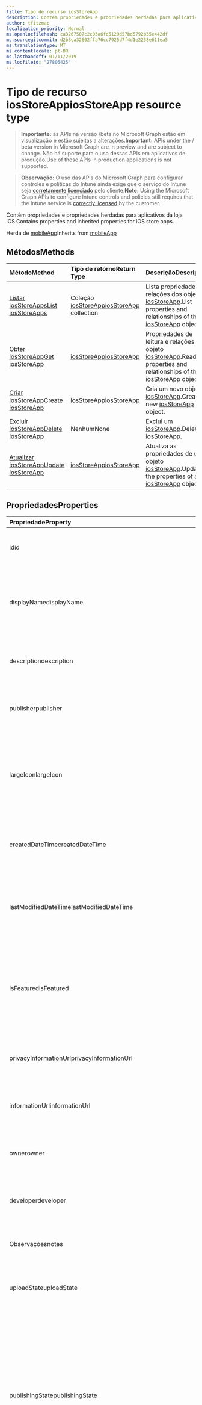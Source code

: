 ```yaml
---
title: Tipo de recurso iosStoreApp
description: Contém propriedades e propriedades herdadas para aplicativos da loja iOS.
author: tfitzmac
localization_priority: Normal
ms.openlocfilehash: ca3267507c2c03a6fd5129d57bd5792b35e442df
ms.sourcegitcommit: d2b3ca32602ffa76cc7925d7f4d1e2258e611ea5
ms.translationtype: MT
ms.contentlocale: pt-BR
ms.lasthandoff: 01/11/2019
ms.locfileid: "27806425"
---
```

# <a name="iosstoreapp-resource-type"></a><span data-ttu-id="b1ef7-103">Tipo de recurso iosStoreApp</span><span class="sxs-lookup"><span data-stu-id="b1ef7-103">iosStoreApp resource type</span></span>

> <span data-ttu-id="b1ef7-104">**Importante:** as APIs na versão /beta no Microsoft Graph estão em visualização e estão sujeitas a alterações.</span><span class="sxs-lookup"><span data-stu-id="b1ef7-104">**Important:** APIs under the / beta version in Microsoft Graph are in preview and are subject to change.</span></span> <span data-ttu-id="b1ef7-105">Não há suporte para o uso dessas APIs em aplicativos de produção.</span><span class="sxs-lookup"><span data-stu-id="b1ef7-105">Use of these APIs in production applications is not supported.</span></span>

> <span data-ttu-id="b1ef7-106">**Observação:** O uso das APIs do Microsoft Graph para configurar controles e políticas do Intune ainda exige que o serviço do Intune seja [corretamente licenciado](https://go.microsoft.com/fwlink/?linkid=839381) pelo cliente.</span><span class="sxs-lookup"><span data-stu-id="b1ef7-106">**Note:** Using the Microsoft Graph APIs to configure Intune controls and policies still requires that the Intune service is [correctly licensed](https://go.microsoft.com/fwlink/?linkid=839381) by the customer.</span></span>

<span data-ttu-id="b1ef7-107">Contém propriedades e propriedades herdadas para aplicativos da loja iOS.</span><span class="sxs-lookup"><span data-stu-id="b1ef7-107">Contains properties and inherited properties for iOS store apps.</span></span>

<span data-ttu-id="b1ef7-108">Herda de [mobileApp](../resources/intune-apps-mobileapp.md)</span><span class="sxs-lookup"><span data-stu-id="b1ef7-108">Inherits from [mobileApp](../resources/intune-apps-mobileapp.md)</span></span>

## <a name="methods"></a><span data-ttu-id="b1ef7-109">Métodos</span><span class="sxs-lookup"><span data-stu-id="b1ef7-109">Methods</span></span>
|<span data-ttu-id="b1ef7-110">Método</span><span class="sxs-lookup"><span data-stu-id="b1ef7-110">Method</span></span>|<span data-ttu-id="b1ef7-111">Tipo de retorno</span><span class="sxs-lookup"><span data-stu-id="b1ef7-111">Return Type</span></span>|<span data-ttu-id="b1ef7-112">Descrição</span><span class="sxs-lookup"><span data-stu-id="b1ef7-112">Description</span></span>|
|:---|:---|:---|
|[<span data-ttu-id="b1ef7-113">Listar iosStoreApps</span><span class="sxs-lookup"><span data-stu-id="b1ef7-113">List iosStoreApps</span></span>](../api/intune-apps-iosstoreapp-list.md)|<span data-ttu-id="b1ef7-114">Coleção [iosStoreApp](../resources/intune-apps-iosstoreapp.md)</span><span class="sxs-lookup"><span data-stu-id="b1ef7-114">[iosStoreApp](../resources/intune-apps-iosstoreapp.md) collection</span></span>|<span data-ttu-id="b1ef7-115">Lista propriedades e relações dos objetos [iosStoreApp](../resources/intune-apps-iosstoreapp.md).</span><span class="sxs-lookup"><span data-stu-id="b1ef7-115">List properties and relationships of the [iosStoreApp](../resources/intune-apps-iosstoreapp.md) objects.</span></span>|
|[<span data-ttu-id="b1ef7-116">Obter iosStoreApp</span><span class="sxs-lookup"><span data-stu-id="b1ef7-116">Get iosStoreApp</span></span>](../api/intune-apps-iosstoreapp-get.md)|[<span data-ttu-id="b1ef7-117">iosStoreApp</span><span class="sxs-lookup"><span data-stu-id="b1ef7-117">iosStoreApp</span></span>](../resources/intune-apps-iosstoreapp.md)|<span data-ttu-id="b1ef7-118">Propriedades de leitura e relações do objeto [iosStoreApp](../resources/intune-apps-iosstoreapp.md).</span><span class="sxs-lookup"><span data-stu-id="b1ef7-118">Read properties and relationships of the [iosStoreApp](../resources/intune-apps-iosstoreapp.md) object.</span></span>|
|[<span data-ttu-id="b1ef7-119">Criar iosStoreApp</span><span class="sxs-lookup"><span data-stu-id="b1ef7-119">Create iosStoreApp</span></span>](../api/intune-apps-iosstoreapp-create.md)|[<span data-ttu-id="b1ef7-120">iosStoreApp</span><span class="sxs-lookup"><span data-stu-id="b1ef7-120">iosStoreApp</span></span>](../resources/intune-apps-iosstoreapp.md)|<span data-ttu-id="b1ef7-121">Cria um novo objeto [iosStoreApp](../resources/intune-apps-iosstoreapp.md).</span><span class="sxs-lookup"><span data-stu-id="b1ef7-121">Create a new [iosStoreApp](../resources/intune-apps-iosstoreapp.md) object.</span></span>|
|[<span data-ttu-id="b1ef7-122">Excluir iosStoreApp</span><span class="sxs-lookup"><span data-stu-id="b1ef7-122">Delete iosStoreApp</span></span>](../api/intune-apps-iosstoreapp-delete.md)|<span data-ttu-id="b1ef7-123">Nenhum</span><span class="sxs-lookup"><span data-stu-id="b1ef7-123">None</span></span>|<span data-ttu-id="b1ef7-124">Exclui um [iosStoreApp](../resources/intune-apps-iosstoreapp.md).</span><span class="sxs-lookup"><span data-stu-id="b1ef7-124">Deletes a [iosStoreApp](../resources/intune-apps-iosstoreapp.md).</span></span>|
|[<span data-ttu-id="b1ef7-125">Atualizar iosStoreApp</span><span class="sxs-lookup"><span data-stu-id="b1ef7-125">Update iosStoreApp</span></span>](../api/intune-apps-iosstoreapp-update.md)|[<span data-ttu-id="b1ef7-126">iosStoreApp</span><span class="sxs-lookup"><span data-stu-id="b1ef7-126">iosStoreApp</span></span>](../resources/intune-apps-iosstoreapp.md)|<span data-ttu-id="b1ef7-127">Atualiza as propriedades de um objeto [iosStoreApp](../resources/intune-apps-iosstoreapp.md).</span><span class="sxs-lookup"><span data-stu-id="b1ef7-127">Update the properties of a [iosStoreApp](../resources/intune-apps-iosstoreapp.md) object.</span></span>|

## <a name="properties"></a><span data-ttu-id="b1ef7-128">Propriedades</span><span class="sxs-lookup"><span data-stu-id="b1ef7-128">Properties</span></span>
|<span data-ttu-id="b1ef7-129">Propriedade</span><span class="sxs-lookup"><span data-stu-id="b1ef7-129">Property</span></span>|<span data-ttu-id="b1ef7-130">Tipo</span><span class="sxs-lookup"><span data-stu-id="b1ef7-130">Type</span></span>|<span data-ttu-id="b1ef7-131">Descrição</span><span class="sxs-lookup"><span data-stu-id="b1ef7-131">Description</span></span>|
|:---|:---|:---|
|<span data-ttu-id="b1ef7-132">id</span><span class="sxs-lookup"><span data-stu-id="b1ef7-132">id</span></span>|<span data-ttu-id="b1ef7-133">Cadeia de caracteres</span><span class="sxs-lookup"><span data-stu-id="b1ef7-133">String</span></span>|<span data-ttu-id="b1ef7-134">Chave da entidade.</span><span class="sxs-lookup"><span data-stu-id="b1ef7-134">Key of the entity.</span></span> <span data-ttu-id="b1ef7-135">Herdado de [mobileApp](../resources/intune-apps-mobileapp.md)</span><span class="sxs-lookup"><span data-stu-id="b1ef7-135">Inherited from [mobileApp](../resources/intune-apps-mobileapp.md)</span></span>|
|<span data-ttu-id="b1ef7-136">displayName</span><span class="sxs-lookup"><span data-stu-id="b1ef7-136">displayName</span></span>|<span data-ttu-id="b1ef7-137">Cadeia de caracteres</span><span class="sxs-lookup"><span data-stu-id="b1ef7-137">String</span></span>|<span data-ttu-id="b1ef7-138">O título do aplicativo importado ou definido pelo administrador.</span><span class="sxs-lookup"><span data-stu-id="b1ef7-138">The admin provided or imported title of the app.</span></span> <span data-ttu-id="b1ef7-139">Herdado de [mobileApp](../resources/intune-apps-mobileapp.md)</span><span class="sxs-lookup"><span data-stu-id="b1ef7-139">Inherited from [mobileApp](../resources/intune-apps-mobileapp.md)</span></span>|
|<span data-ttu-id="b1ef7-140">description</span><span class="sxs-lookup"><span data-stu-id="b1ef7-140">description</span></span>|<span data-ttu-id="b1ef7-141">Cadeia de caracteres</span><span class="sxs-lookup"><span data-stu-id="b1ef7-141">String</span></span>|<span data-ttu-id="b1ef7-142">A descrição do aplicativo.</span><span class="sxs-lookup"><span data-stu-id="b1ef7-142">The description of the app.</span></span> <span data-ttu-id="b1ef7-143">Herdado de [mobileApp](../resources/intune-apps-mobileapp.md)</span><span class="sxs-lookup"><span data-stu-id="b1ef7-143">Inherited from [mobileApp](../resources/intune-apps-mobileapp.md)</span></span>|
|<span data-ttu-id="b1ef7-144">publisher</span><span class="sxs-lookup"><span data-stu-id="b1ef7-144">publisher</span></span>|<span data-ttu-id="b1ef7-145">Cadeia de caracteres</span><span class="sxs-lookup"><span data-stu-id="b1ef7-145">String</span></span>|<span data-ttu-id="b1ef7-146">O publicador do aplicativo.</span><span class="sxs-lookup"><span data-stu-id="b1ef7-146">The publisher of the app.</span></span> <span data-ttu-id="b1ef7-147">Herdado de [mobileApp](../resources/intune-apps-mobileapp.md)</span><span class="sxs-lookup"><span data-stu-id="b1ef7-147">Inherited from [mobileApp](../resources/intune-apps-mobileapp.md)</span></span>|
|<span data-ttu-id="b1ef7-148">largeIcon</span><span class="sxs-lookup"><span data-stu-id="b1ef7-148">largeIcon</span></span>|[<span data-ttu-id="b1ef7-149">mimeContent</span><span class="sxs-lookup"><span data-stu-id="b1ef7-149">mimeContent</span></span>](../resources/intune-shared-mimecontent.md)|<span data-ttu-id="b1ef7-150">O ícone grande, a ser exibido nos detalhes do aplicativo e usado para o carregamento do ícone.</span><span class="sxs-lookup"><span data-stu-id="b1ef7-150">The large icon, to be displayed in the app details and used for upload of the icon.</span></span> <span data-ttu-id="b1ef7-151">Herdado de [mobileApp](../resources/intune-apps-mobileapp.md)</span><span class="sxs-lookup"><span data-stu-id="b1ef7-151">Inherited from [mobileApp](../resources/intune-apps-mobileapp.md)</span></span>|
|<span data-ttu-id="b1ef7-152">createdDateTime</span><span class="sxs-lookup"><span data-stu-id="b1ef7-152">createdDateTime</span></span>|<span data-ttu-id="b1ef7-153">DateTimeOffset</span><span class="sxs-lookup"><span data-stu-id="b1ef7-153">DateTimeOffset</span></span>|<span data-ttu-id="b1ef7-154">A data e a hora da criação do aplicativo.</span><span class="sxs-lookup"><span data-stu-id="b1ef7-154">The date and time the app was created.</span></span> <span data-ttu-id="b1ef7-155">Herdado de [mobileApp](../resources/intune-apps-mobileapp.md)</span><span class="sxs-lookup"><span data-stu-id="b1ef7-155">Inherited from [mobileApp](../resources/intune-apps-mobileapp.md)</span></span>|
|<span data-ttu-id="b1ef7-156">lastModifiedDateTime</span><span class="sxs-lookup"><span data-stu-id="b1ef7-156">lastModifiedDateTime</span></span>|<span data-ttu-id="b1ef7-157">DateTimeOffset</span><span class="sxs-lookup"><span data-stu-id="b1ef7-157">DateTimeOffset</span></span>|<span data-ttu-id="b1ef7-158">A data e a hora que o aplicativo foi modificado pela última vez.</span><span class="sxs-lookup"><span data-stu-id="b1ef7-158">The date and time the app was last modified.</span></span> <span data-ttu-id="b1ef7-159">Herdado de [mobileApp](../resources/intune-apps-mobileapp.md)</span><span class="sxs-lookup"><span data-stu-id="b1ef7-159">Inherited from [mobileApp](../resources/intune-apps-mobileapp.md)</span></span>|
|<span data-ttu-id="b1ef7-160">isFeatured</span><span class="sxs-lookup"><span data-stu-id="b1ef7-160">isFeatured</span></span>|<span data-ttu-id="b1ef7-161">Booliano</span><span class="sxs-lookup"><span data-stu-id="b1ef7-161">Boolean</span></span>|<span data-ttu-id="b1ef7-162">O valor que indica se o aplicativo está marcado como em destaque pelo administrador. Herdado de [mobileApp](../resources/intune-apps-mobileapp.md)</span><span class="sxs-lookup"><span data-stu-id="b1ef7-162">The value indicating whether the app is marked as featured by the admin. Inherited from [mobileApp](../resources/intune-apps-mobileapp.md)</span></span>|
|<span data-ttu-id="b1ef7-163">privacyInformationUrl</span><span class="sxs-lookup"><span data-stu-id="b1ef7-163">privacyInformationUrl</span></span>|<span data-ttu-id="b1ef7-164">Cadeia de caracteres</span><span class="sxs-lookup"><span data-stu-id="b1ef7-164">String</span></span>|<span data-ttu-id="b1ef7-165">A URL da declaração de privacidade.</span><span class="sxs-lookup"><span data-stu-id="b1ef7-165">The privacy statement Url.</span></span> <span data-ttu-id="b1ef7-166">Herdado de [mobileApp](../resources/intune-apps-mobileapp.md)</span><span class="sxs-lookup"><span data-stu-id="b1ef7-166">Inherited from [mobileApp](../resources/intune-apps-mobileapp.md)</span></span>|
|<span data-ttu-id="b1ef7-167">informationUrl</span><span class="sxs-lookup"><span data-stu-id="b1ef7-167">informationUrl</span></span>|<span data-ttu-id="b1ef7-168">Cadeia de caracteres</span><span class="sxs-lookup"><span data-stu-id="b1ef7-168">String</span></span>|<span data-ttu-id="b1ef7-169">A URL de informações adicionais.</span><span class="sxs-lookup"><span data-stu-id="b1ef7-169">The more information Url.</span></span> <span data-ttu-id="b1ef7-170">Herdado de [mobileApp](../resources/intune-apps-mobileapp.md)</span><span class="sxs-lookup"><span data-stu-id="b1ef7-170">Inherited from [mobileApp](../resources/intune-apps-mobileapp.md)</span></span>|
|<span data-ttu-id="b1ef7-171">owner</span><span class="sxs-lookup"><span data-stu-id="b1ef7-171">owner</span></span>|<span data-ttu-id="b1ef7-172">Cadeia de caracteres</span><span class="sxs-lookup"><span data-stu-id="b1ef7-172">String</span></span>|<span data-ttu-id="b1ef7-173">O proprietário do conteúdo.</span><span class="sxs-lookup"><span data-stu-id="b1ef7-173">The owner of the app.</span></span> <span data-ttu-id="b1ef7-174">Herdado de [mobileApp](../resources/intune-apps-mobileapp.md)</span><span class="sxs-lookup"><span data-stu-id="b1ef7-174">Inherited from [mobileApp](../resources/intune-apps-mobileapp.md)</span></span>|
|<span data-ttu-id="b1ef7-175">developer</span><span class="sxs-lookup"><span data-stu-id="b1ef7-175">developer</span></span>|<span data-ttu-id="b1ef7-176">Cadeia de caracteres</span><span class="sxs-lookup"><span data-stu-id="b1ef7-176">String</span></span>|<span data-ttu-id="b1ef7-177">O desenvolvedor do aplicativo.</span><span class="sxs-lookup"><span data-stu-id="b1ef7-177">The developer of the app.</span></span> <span data-ttu-id="b1ef7-178">Herdado de [mobileApp](../resources/intune-apps-mobileapp.md)</span><span class="sxs-lookup"><span data-stu-id="b1ef7-178">Inherited from [mobileApp](../resources/intune-apps-mobileapp.md)</span></span>|
|<span data-ttu-id="b1ef7-179">Observações</span><span class="sxs-lookup"><span data-stu-id="b1ef7-179">notes</span></span>|<span data-ttu-id="b1ef7-180">Cadeia de caracteres</span><span class="sxs-lookup"><span data-stu-id="b1ef7-180">String</span></span>|<span data-ttu-id="b1ef7-181">Anotações para o aplicativo.</span><span class="sxs-lookup"><span data-stu-id="b1ef7-181">Notes for the app.</span></span> <span data-ttu-id="b1ef7-182">Herdado de [mobileApp](../resources/intune-apps-mobileapp.md)</span><span class="sxs-lookup"><span data-stu-id="b1ef7-182">Inherited from [mobileApp](../resources/intune-apps-mobileapp.md)</span></span>|
|<span data-ttu-id="b1ef7-183">uploadState</span><span class="sxs-lookup"><span data-stu-id="b1ef7-183">uploadState</span></span>|<span data-ttu-id="b1ef7-184">Int32</span><span class="sxs-lookup"><span data-stu-id="b1ef7-184">Int32</span></span>|<span data-ttu-id="b1ef7-185">O estado de carregamento.</span><span class="sxs-lookup"><span data-stu-id="b1ef7-185">The upload state.</span></span> <span data-ttu-id="b1ef7-186">Herdado de [mobileApp](../resources/intune-apps-mobileapp.md)</span><span class="sxs-lookup"><span data-stu-id="b1ef7-186">Inherited from [mobileApp](../resources/intune-apps-mobileapp.md)</span></span>|
|<span data-ttu-id="b1ef7-187">publishingState</span><span class="sxs-lookup"><span data-stu-id="b1ef7-187">publishingState</span></span>|[<span data-ttu-id="b1ef7-188">mobileAppPublishingState</span><span class="sxs-lookup"><span data-stu-id="b1ef7-188">mobileAppPublishingState</span></span>](../resources/intune-apps-mobileapppublishingstate.md)|<span data-ttu-id="b1ef7-189">O estado de publicação para o aplicativo.</span><span class="sxs-lookup"><span data-stu-id="b1ef7-189">The publishing state for the app.</span></span> <span data-ttu-id="b1ef7-190">O aplicativo não pode ser assinado, a menos que ele seja publicado.</span><span class="sxs-lookup"><span data-stu-id="b1ef7-190">The app cannot be assigned unless the app is published.</span></span> <span data-ttu-id="b1ef7-191">Herdada do [mobileApp](../resources/intune-apps-mobileapp.md).</span><span class="sxs-lookup"><span data-stu-id="b1ef7-191">Inherited from [mobileApp](../resources/intune-apps-mobileapp.md).</span></span> <span data-ttu-id="b1ef7-192">Os valores possíveis são: `notPublished`, `processing`, `published`.</span><span class="sxs-lookup"><span data-stu-id="b1ef7-192">Possible values are: `notPublished`, `processing`, `published`.</span></span>|
|<span data-ttu-id="b1ef7-193">bundleId</span><span class="sxs-lookup"><span data-stu-id="b1ef7-193">bundleId</span></span>|<span data-ttu-id="b1ef7-194">Cadeia de caracteres</span><span class="sxs-lookup"><span data-stu-id="b1ef7-194">String</span></span>|<span data-ttu-id="b1ef7-195">O Nome da Identidade.</span><span class="sxs-lookup"><span data-stu-id="b1ef7-195">The Identity Name.</span></span>|
|<span data-ttu-id="b1ef7-196">appStoreUrl</span><span class="sxs-lookup"><span data-stu-id="b1ef7-196">appStoreUrl</span></span>|<span data-ttu-id="b1ef7-197">Cadeia de caracteres</span><span class="sxs-lookup"><span data-stu-id="b1ef7-197">String</span></span>|<span data-ttu-id="b1ef7-198">A URL da Apple App Store</span><span class="sxs-lookup"><span data-stu-id="b1ef7-198">The Apple App Store URL</span></span>|
|<span data-ttu-id="b1ef7-199">applicableDeviceType</span><span class="sxs-lookup"><span data-stu-id="b1ef7-199">applicableDeviceType</span></span>|[<span data-ttu-id="b1ef7-200">iosDeviceType</span><span class="sxs-lookup"><span data-stu-id="b1ef7-200">iosDeviceType</span></span>](../resources/intune-apps-iosdevicetype.md)|<span data-ttu-id="b1ef7-201">A arquitetura do iOS na qual esse aplicativo pode ser executado.</span><span class="sxs-lookup"><span data-stu-id="b1ef7-201">The iOS architecture for which this app can run on.</span></span>|
|<span data-ttu-id="b1ef7-202">minimumSupportedOperatingSystem</span><span class="sxs-lookup"><span data-stu-id="b1ef7-202">minimumSupportedOperatingSystem</span></span>|[<span data-ttu-id="b1ef7-203">iosMinimumOperatingSystem</span><span class="sxs-lookup"><span data-stu-id="b1ef7-203">iosMinimumOperatingSystem</span></span>](../resources/intune-apps-iosminimumoperatingsystem.md)|<span data-ttu-id="b1ef7-204">O valor do sistema de operacional mínimo aplicável.</span><span class="sxs-lookup"><span data-stu-id="b1ef7-204">The value for the minimum applicable operating system.</span></span>|

## <a name="relationships"></a><span data-ttu-id="b1ef7-205">Relações</span><span class="sxs-lookup"><span data-stu-id="b1ef7-205">Relationships</span></span>
|<span data-ttu-id="b1ef7-206">Relação</span><span class="sxs-lookup"><span data-stu-id="b1ef7-206">Relationship</span></span>|<span data-ttu-id="b1ef7-207">Tipo</span><span class="sxs-lookup"><span data-stu-id="b1ef7-207">Type</span></span>|<span data-ttu-id="b1ef7-208">Descrição</span><span class="sxs-lookup"><span data-stu-id="b1ef7-208">Description</span></span>|
|:---|:---|:---|
|<span data-ttu-id="b1ef7-209">categories</span><span class="sxs-lookup"><span data-stu-id="b1ef7-209">categories</span></span>|<span data-ttu-id="b1ef7-210">Coleção [mobileAppCategory](../resources/intune-apps-mobileappcategory.md)</span><span class="sxs-lookup"><span data-stu-id="b1ef7-210">[mobileAppCategory](../resources/intune-apps-mobileappcategory.md) collection</span></span>|<span data-ttu-id="b1ef7-211">A lista de categorias para este aplicativo.</span><span class="sxs-lookup"><span data-stu-id="b1ef7-211">The list of categories for this app.</span></span> <span data-ttu-id="b1ef7-212">Herdado de [mobileApp](../resources/intune-apps-mobileapp.md)</span><span class="sxs-lookup"><span data-stu-id="b1ef7-212">Inherited from [mobileApp](../resources/intune-apps-mobileapp.md)</span></span>|
|<span data-ttu-id="b1ef7-213">assignments</span><span class="sxs-lookup"><span data-stu-id="b1ef7-213">assignments</span></span>|<span data-ttu-id="b1ef7-214">Coleção [mobileAppAssignment](../resources/intune-apps-mobileappassignment.md)</span><span class="sxs-lookup"><span data-stu-id="b1ef7-214">[mobileAppAssignment](../resources/intune-apps-mobileappassignment.md) collection</span></span>|<span data-ttu-id="b1ef7-215">A lista de atribuições de grupo para esse aplicativo móvel.</span><span class="sxs-lookup"><span data-stu-id="b1ef7-215">The list of group assignments for this mobile app.</span></span> <span data-ttu-id="b1ef7-216">Herdado de [mobileApp](../resources/intune-apps-mobileapp.md)</span><span class="sxs-lookup"><span data-stu-id="b1ef7-216">Inherited from [mobileApp](../resources/intune-apps-mobileapp.md)</span></span>|
|<span data-ttu-id="b1ef7-217">installSummary</span><span class="sxs-lookup"><span data-stu-id="b1ef7-217">installSummary</span></span>|[<span data-ttu-id="b1ef7-218">mobileAppInstallSummary</span><span class="sxs-lookup"><span data-stu-id="b1ef7-218">mobileAppInstallSummary</span></span>](../resources/intune-apps-mobileappinstallsummary.md)|<span data-ttu-id="b1ef7-219">Resumo de instalação do aplicativo móvel.</span><span class="sxs-lookup"><span data-stu-id="b1ef7-219">Mobile App Install Summary.</span></span> <span data-ttu-id="b1ef7-220">Herdado de [mobileApp](../resources/intune-apps-mobileapp.md)</span><span class="sxs-lookup"><span data-stu-id="b1ef7-220">Inherited from [mobileApp](../resources/intune-apps-mobileapp.md)</span></span>|
|<span data-ttu-id="b1ef7-221">deviceStatuses</span><span class="sxs-lookup"><span data-stu-id="b1ef7-221">deviceStatuses</span></span>|<span data-ttu-id="b1ef7-222">coleção [mobileAppInstallStatus](../resources/intune-apps-mobileappinstallstatus.md)</span><span class="sxs-lookup"><span data-stu-id="b1ef7-222">[mobileAppInstallStatus](../resources/intune-apps-mobileappinstallstatus.md) collection</span></span>|<span data-ttu-id="b1ef7-223">A lista de estados de instalação para esse aplicativo móvel.</span><span class="sxs-lookup"><span data-stu-id="b1ef7-223">The list of installation states for this mobile app.</span></span> <span data-ttu-id="b1ef7-224">Herdado de [mobileApp](../resources/intune-apps-mobileapp.md)</span><span class="sxs-lookup"><span data-stu-id="b1ef7-224">Inherited from [mobileApp](../resources/intune-apps-mobileapp.md)</span></span>|
|<span data-ttu-id="b1ef7-225">userStatuses</span><span class="sxs-lookup"><span data-stu-id="b1ef7-225">userStatuses</span></span>|<span data-ttu-id="b1ef7-226">coleção [userAppInstallStatus](../resources/intune-apps-userappinstallstatus.md)</span><span class="sxs-lookup"><span data-stu-id="b1ef7-226">[userAppInstallStatus](../resources/intune-apps-userappinstallstatus.md) collection</span></span>|<span data-ttu-id="b1ef7-227">A lista de estados de instalação para esse aplicativo móvel.</span><span class="sxs-lookup"><span data-stu-id="b1ef7-227">The list of installation states for this mobile app.</span></span> <span data-ttu-id="b1ef7-228">Herdado de [mobileApp](../resources/intune-apps-mobileapp.md)</span><span class="sxs-lookup"><span data-stu-id="b1ef7-228">Inherited from [mobileApp](../resources/intune-apps-mobileapp.md)</span></span>|

## <a name="json-representation"></a><span data-ttu-id="b1ef7-229">Representação JSON</span><span class="sxs-lookup"><span data-stu-id="b1ef7-229">JSON Representation</span></span>
<span data-ttu-id="b1ef7-230">Veja a seguir uma representação JSON do recurso.</span><span class="sxs-lookup"><span data-stu-id="b1ef7-230">Here is a JSON representation of the resource.</span></span>
<!-- {
  "blockType": "resource",
  "keyProperty": "id",
  "@odata.type": "microsoft.graph.iosStoreApp"
}
-->
``` json
{
  "@odata.type": "#microsoft.graph.iosStoreApp",
  "id": "String (identifier)",
  "displayName": "String",
  "description": "String",
  "publisher": "String",
  "largeIcon": {
    "@odata.type": "microsoft.graph.mimeContent",
    "type": "String",
    "value": "binary"
  },
  "createdDateTime": "String (timestamp)",
  "lastModifiedDateTime": "String (timestamp)",
  "isFeatured": true,
  "privacyInformationUrl": "String",
  "informationUrl": "String",
  "owner": "String",
  "developer": "String",
  "notes": "String",
  "uploadState": 1024,
  "publishingState": "String",
  "bundleId": "String",
  "appStoreUrl": "String",
  "applicableDeviceType": {
    "@odata.type": "microsoft.graph.iosDeviceType",
    "iPad": true,
    "iPhoneAndIPod": true
  },
  "minimumSupportedOperatingSystem": {
    "@odata.type": "microsoft.graph.iosMinimumOperatingSystem",
    "v8_0": true,
    "v9_0": true,
    "v10_0": true,
    "v11_0": true,
    "v12_0": true
  }
}
```





